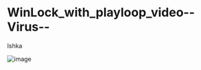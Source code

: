 # WinLock_with_playloop_video--Virus--
Ishka


![image](https://user-images.githubusercontent.com/62830326/222977569-87bee066-88fc-46e8-b5be-a1339e5ac0c0.png)

